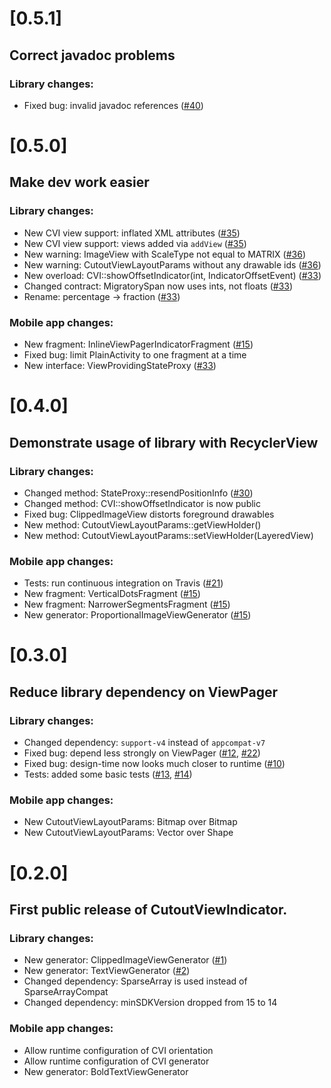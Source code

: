 # [0.5.1]
## Correct javadoc problems

### Library changes:
* Fixed bug: invalid javadoc references ([#40])

# [0.5.0]
## Make dev work easier

### Library changes:
* New CVI view support: inflated XML attributes ([#35])
* New CVI view support: views added via `addView` ([#35])
* New warning: ImageView with ScaleType not equal to MATRIX ([#36])
* New warning: CutoutViewLayoutParams without any drawable ids ([#36])
* New overload: CVI::showOffsetIndicator(int, IndicatorOffsetEvent) ([#33])
* Changed contract: MigratorySpan now uses ints, not floats ([#33])
* Rename: percentage -> fraction ([#33])

### Mobile app changes:
* New fragment: InlineViewPagerIndicatorFragment ([#15])
* Fixed bug: limit PlainActivity to one fragment at a time
* New interface: ViewProvidingStateProxy ([#33])

# [0.4.0]
## Demonstrate usage of library with RecyclerView

### Library changes:
* Changed method: StateProxy::resendPositionInfo ([#30])
* Changed method: CVI::showOffsetIndicator is now public
* Fixed bug: ClippedImageView distorts foreground drawables
* New method: CutoutViewLayoutParams::getViewHolder()
* New method: CutoutViewLayoutParams::setViewHolder(LayeredView)

### Mobile app changes:
* Tests: run continuous integration on Travis ([#21])
* New fragment: VerticalDotsFragment ([#15])
* New fragment: NarrowerSegmentsFragment ([#15])
* New generator: ProportionalImageViewGenerator ([#15])

# [0.3.0]
## Reduce library dependency on ViewPager

### Library changes:
* Changed dependency: `support-v4` instead of `appcompat-v7`
* Fixed bug: depend less strongly on ViewPager ([#12], [#22])
* Fixed bug: design-time now looks much closer to runtime ([#10])
* Tests: added some basic tests ([#13], [#14])

### Mobile app changes:
* New CutoutViewLayoutParams: Bitmap over Bitmap
* New CutoutViewLayoutParams: Vector over Shape


# [0.2.0]
## First public release of CutoutViewIndicator.

### Library changes:
* New generator: ClippedImageViewGenerator ([#1])
* New generator: TextViewGenerator ([#2])
* Changed dependency: SparseArray is used instead of SparseArrayCompat
* Changed dependency: minSDKVersion dropped from 15 to 14

### Mobile app changes:
* Allow runtime configuration of CVI orientation
* Allow runtime configuration of CVI generator
* New generator: BoldTextViewGenerator


[#1]: https://github.com/fuzz-productions/CutoutViewIndicator/issues/1
[#2]: https://github.com/fuzz-productions/CutoutViewIndicator/issues/2
[#10]: https://github.com/fuzz-productions/CutoutViewIndicator/issues/10
[#12]: https://github.com/fuzz-productions/CutoutViewIndicator/issues/12
[#13]: https://github.com/fuzz-productions/CutoutViewIndicator/issues/13
[#14]: https://github.com/fuzz-productions/CutoutViewIndicator/issues/14
[#15]: https://github.com/fuzz-productions/CutoutViewIndicator/issues/15
[#21]: https://github.com/fuzz-productions/CutoutViewIndicator/issues/21
[#22]: https://github.com/fuzz-productions/CutoutViewIndicator/issues/22
[#30]: https://github.com/fuzz-productions/CutoutViewIndicator/issues/30
[#33]: https://github.com/fuzz-productions/CutoutViewIndicator/issues/33
[#35]: https://github.com/fuzz-productions/CutoutViewIndicator/issues/35
[#36]: https://github.com/fuzz-productions/CutoutViewIndicator/issues/36
[#40]: https://github.com/fuzz-productions/CutoutViewIndicator/issues/40
